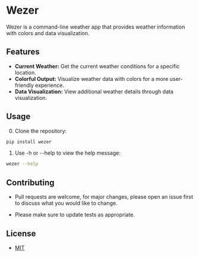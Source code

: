 # Wezer 

Wezer is a command-line weather app that provides weather information with colors and data visualization.

## Features

- **Current Weather:** Get the current weather conditions for a specific location.
- **Colorful Output:** Visualize weather data with colors for a more user-friendly experience.
- **Data Visualization:** View additional weather details through data visualization.

## Usage

0. Clone the repository:

```sh
pip install wezer
```

1. Use -h or --help to view the help message:

```sh
wezer --help
```

## Contributing

- Pull requests are welcome, for major changes, please open an issue first to discuss what you would like to change.

- Please make sure to update tests as appropriate.

## License

- [MIT](./LICENSE)
